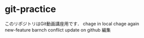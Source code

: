 # git-practice
このリポジトリはGit動画講座用です．
chage in local
chage again   
new-feature barnch
conflict
update on github
編集
